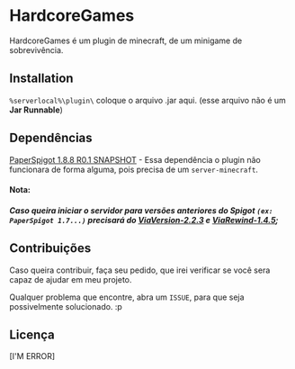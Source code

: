# HardcoreGames

HardcoreGames é um plugin de minecraft, de um minigame de sobrevivência. 
## Installation

`%serverlocal%\plugin\` coloque o arquivo .jar aqui. (esse arquivo não é um **Jar Runnable**)

## Dependências

[PaperSpigot 1.8.8 R0.1 SNAPSHOT]() - Essa dependência o plugin não funcionara de forma alguma, pois precisa de um `server-minecraft`.

#### Nota:
##### Caso queira iniciar o servidor para versões anteriores do Spigot `(ex: PaperSpigot 1.7...)` precisará do [ViaVersion-2.2.3](https://www.spigotmc.org/resources/viaversion.19254/) e [ViaRewind-1.4.5](https://www.spigotmc.org/resources/viarewind.52109/);

## Contribuições
Caso queira contribuir, faça seu pedido, que irei verificar se você sera capaz de ajudar em meu projeto.

Qualquer problema que encontre, abra um `ISSUE`, para que seja possivelmente solucionado. :p

## Licença
[I'M ERROR]

